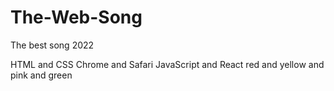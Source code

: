 # The-Web-Song
The best song 2022

HTML and CSS
Chrome and Safari
JavaScript and React
red and yellow and pink and green
